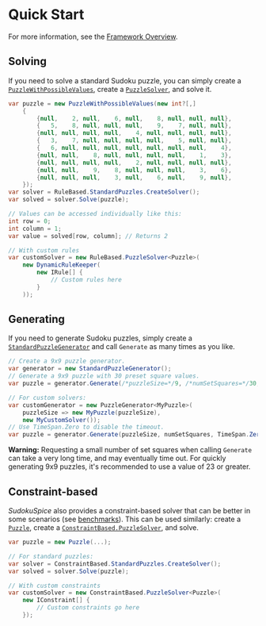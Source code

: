 # Quick Start

For more information, see the [Framework Overview](framework.md).

## Solving

If you need to solve a standard Sudoku puzzle, you can simply create a
[`PuzzleWithPossibleValues`](xref:SudokuSpice.RuleBased.PuzzleWithPossibleValues), create a
[`PuzzleSolver`](xref:SudokuSpice.RuleBased.PuzzleSolver`1), and solve it.

```csharp
var puzzle = new PuzzleWithPossibleValues(new int?[,]
    {
        {null,    2, null,    6, null,    8, null, null, null},
        {   5,    8, null, null, null,    9,    7, null, null},
        {null, null, null, null,    4, null, null, null, null},
        {   3,    7, null, null, null, null,    5, null, null},
        {   6, null, null, null, null, null, null, null,    4},
        {null, null,    8, null, null, null, null,    1,    3},
        {null, null, null, null,    2, null, null, null, null},
        {null, null,    9,    8, null, null, null,    3,    6},
        {null, null, null,    3, null,    6, null,    9, null},
    });
var solver = RuleBased.StandardPuzzles.CreateSolver();
var solved = solver.Solve(puzzle);

// Values can be accessed individually like this:
int row = 0;
int column = 1;
var value = solved[row, column]; // Returns 2

// With custom rules
var customSolver = new RuleBased.PuzzleSolver<Puzzle>(
    new DynamicRuleKeeper(
        new IRule[] {
            // Custom rules here
        }
    ));
```

## Generating

If you need to generate Sudoku puzzles, simply create a
[`StandardPuzzleGenerator`](xref:SudokuSpice.RuleBased.StandardPuzzleGenerator)
and call `Generate` as many times as you like.

```csharp
// Create a 9x9 puzzle generator.
var generator = new StandardPuzzleGenerator();
// Generate a 9x9 puzzle with 30 preset square values.
var puzzle = generator.Generate(/*puzzleSize=*/9, /*numSetSquares=*/30, /*timeout=*/TimeSpan.FromSeconds(1));

// For custom solvers:
var customGenerator = new PuzzleGenerator<MyPuzzle>(
    puzzleSize => new MyPuzzle(puzzleSize),
    new MyCustomSolver());
// Use TimeSpan.Zero to disable the timeout.
var puzzle = generator.Generate(puzzleSize, numSetSquares, TimeSpan.Zero);
```

**Warning:** Requesting a small number of set squares when calling `Generate` can take a very long time,
and may eventually time out. For quickly generating 9x9 puzzles, it's recommended to use a value of
23 or greater.

## Constraint-based

*SudokuSpice* also provides a constraint-based solver that can be better in some scenarios (see
[benchmarks](performance.md)). This can be used similarly: create a
[`Puzzle`](xref:SudokuSpice.Puzzle), create a
[`ConstraintBased.PuzzleSolver`](xref:SudokuSpice.ConstraintBased.PuzzleSolver`1), and solve.

```csharp
var puzzle = new Puzzle(...);

// For standard puzzles:
var solver = ConstraintBased.StandardPuzzles.CreateSolver();
var solved = solver.Solve(puzzle);

// With custom constraints
var customSolver = new ConstraintBased.PuzzleSolver<Puzzle>(
    new IConstraint[] {
        // Custom constraints go here
    });
```

